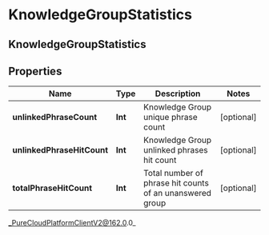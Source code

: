 # KnowledgeGroupStatistics

## KnowledgeGroupStatistics

## Properties

|Name | Type | Description | Notes|
|------------ | ------------- | ------------- | -------------|
| **unlinkedPhraseCount** | **Int** | Knowledge Group unique phrase count | [optional] |
| **unlinkedPhraseHitCount** | **Int** | Knowledge Group unlinked phrases hit count | [optional] |
| **totalPhraseHitCount** | **Int** | Total number of phrase hit counts of an unanswered group | [optional] |



_PureCloudPlatformClientV2@162.0.0_
